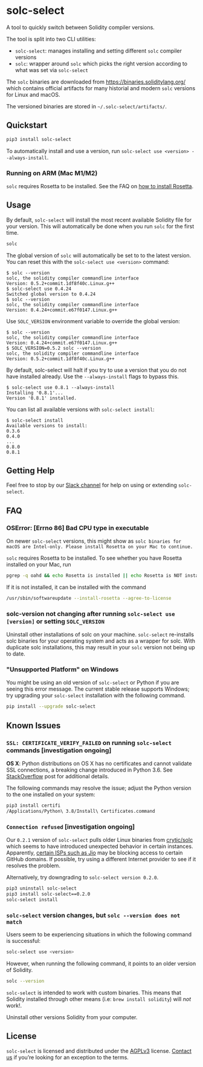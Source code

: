 # solc-select

A tool to quickly switch between Solidity compiler versions.

The tool is split into two CLI utilities:

- `solc-select`: manages installing and setting different `solc` compiler versions
- `solc`: wrapper around `solc` which picks the right version according to what was set via `solc-select`

The `solc` binaries are downloaded from https://binaries.soliditylang.org/ which contains
official artifacts for many historial and modern `solc` versions for Linux and macOS.

The versioned binaries are stored in `~/.solc-select/artifacts/`.

## Quickstart

```bash
pip3 install solc-select
```

To automatically install and use a version, run `solc-select use <version> --always-install`.

### Running on ARM (Mac M1/M2)

`solc` requires Rosetta to be installed. See the FAQ on [how to install Rosetta](#oserror-errno-86-bad-cpu-type-in-executable).

## Usage

By default, `solc-select` will install the most recent available Solidity file for your version. This will automatically be done when you run `solc` for the first time.

```bash
solc
```

The global version of `solc` will automatically be set to to the latest version. You can reset this with the `solc-select use <version>` command:

```shell
$ solc --version
solc, the solidity compiler commandline interface
Version: 0.5.2+commit.1df8f40c.Linux.g++
$ solc-select use 0.4.24
Switched global version to 0.4.24
$ solc --version
solc, the solidity compiler commandline interface
Version: 0.4.24+commit.e67f0147.Linux.g++
```

Use `SOLC_VERSION` environment variable to override the global version:

```shell
$ solc --version
solc, the solidity compiler commandline interface
Version: 0.4.24+commit.e67f0147.Linux.g++
$ SOLC_VERSION=0.5.2 solc --version
solc, the solidity compiler commandline interface
Version: 0.5.2+commit.1df8f40c.Linux.g++
```

By default, solc-select will halt if you try to use a version that you do not have installed already. Use the `--always-install` flags to bypass this.

```shell
$ solc-select use 0.8.1 --always-install
Installing '0.8.1'...
Version '0.8.1' installed.
```

You can list all available versions with `solc-select install`:

```shell
$ solc-select install
Available versions to install:
0.3.6
0.4.0
...
0.8.0
0.8.1
```

## Getting Help

Feel free to stop by our [Slack channel](https://empirehacking.slack.com/) for help on using or extending `solc-select`.

## FAQ

### OSError: [Errno 86] Bad CPU type in executable

On newer `solc-select` versions, this might show as `solc binaries for macOS are
Intel-only. Please install Rosetta on your Mac to continue.`

`solc` requires Rosetta to be installed. To see whether you have Rosetta
installed on your Mac, run

```bash
pgrep -q oahd && echo Rosetta is installed || echo Rosetta is NOT installed
```

If it is not installed, it can be installed with the command

```bash
/usr/sbin/softwareupdate --install-rosetta --agree-to-license
```

### solc-version not changing after running `solc-select use [version]` or setting `SOLC_VERSION`

Uninstall other installations of solc on your machine. `solc-select` re-installs solc binaries for your operating system and acts as a wrapper for solc. With duplicate solc installations, this may result in your `solc` version not being up to date.

### "Unsupported Platform" on Windows

You might be using an old version of `solc-select` or Python if you are seeing this error message. The current stable release supports Windows; try upgrading your `solc-select` installation with the following command.

```bash
pip install --upgrade solc-select
```

## Known Issues

### `SSL: CERTIFICATE_VERIFY_FAILED` on running `solc-select` commands [investigation ongoing]

**OS X**: Python distributions on OS X has no certificates and cannot validate SSL connections, a breaking change introduced in Python 3.6. See [StackOverflow](https://stackoverflow.com/a/42334357) post for additional details.

The following commands may resolve the issue; adjust the Python version to the one installed on your system:

```bash
pip3 install certifi
/Applications/Python\ 3.8/Install\ Certificates.command
```

### `Connection refused` [investigation ongoing]

Our `0.2.1` version of `solc-select` pulls older Linux binaries from [crytic/solc](https://github.com/crytic/solc) which seems to have introduced unexpected behavior in certain instances. Apparently, [certain ISPs such as Jio](https://github.com/crytic/solc-select/issues/205#issuecomment-1825171056) may be blocking access to certain GitHub domains. If possible, try using a different Internet provider to see if it resolves the problem.

Alternatively, try downgrading to `solc-select version 0.2.0`.

```bash
pip3 uninstall solc-select
pip3 install solc-select==0.2.0
solc-select install
```

### `solc-select` version changes, but `solc --version does not match`

Users seem to be experiencing situations in which the following command is successful:

```bash
solc-select use <version>
```

However, when running the following command, it points to an older version of Solidity.

```bash
solc --version
```

`solc-select` is intended to work with custom binaries. This means that Solidity installed through other means (i.e: `brew install solidity`) will _not_ work!.

Uninstall other versions Solidity from your computer.

## License

`solc-select` is licensed and distributed under the [AGPLv3](LICENSE) license. [Contact us](mailto:opensource@trailofbits.com) if you’re looking for an exception to the terms.
